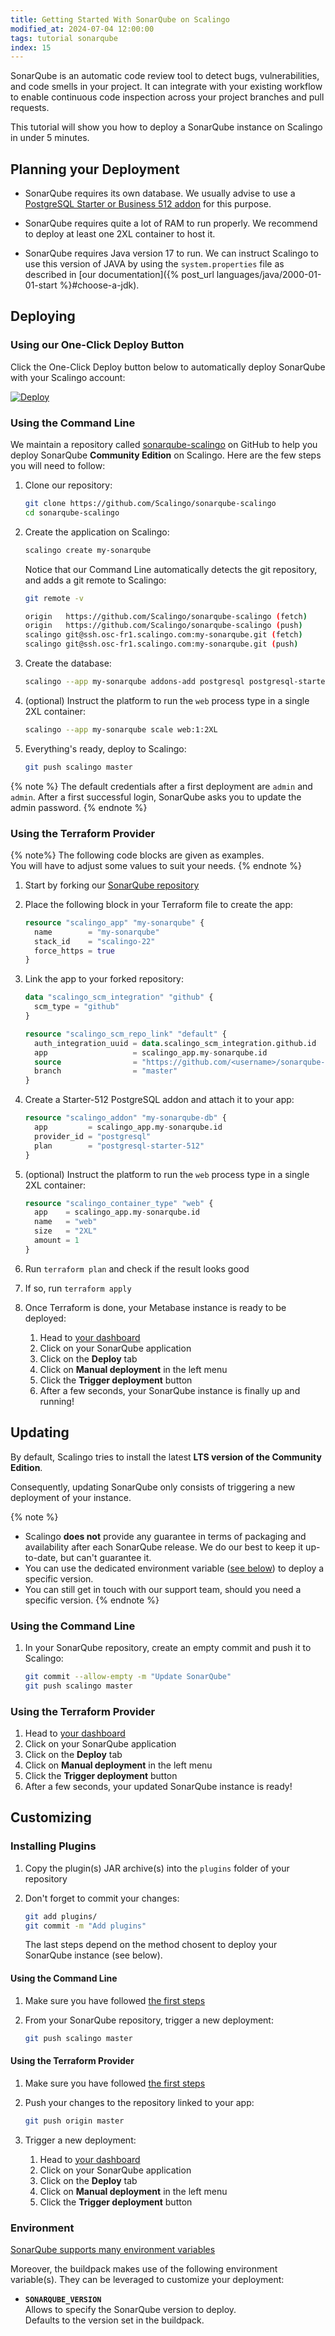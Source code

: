 ```yaml
---
title: Getting Started With SonarQube on Scalingo
modified_at: 2024-07-04 12:00:00
tags: tutorial sonarqube
index: 15
---
```


SonarQube is an automatic code review tool to detect bugs, vulnerabilities, and
code smells in your project. It can integrate with your existing workflow to
enable continuous code inspection across your project branches and pull
requests.

This tutorial will show you how to deploy a SonarQube instance on Scalingo in
under 5 minutes.


## Planning your Deployment

- SonarQube requires its own database. We usually advise to use a [PostgreSQL
  Starter or Business 512 addon](https://scalingo.com/databases/postgresql) for
  this purpose.

- SonarQube requires quite a lot of RAM to run properly. We recommend to deploy
  at least one 2XL container to host it.

- SonarQube requires Java version 17 to run. We can instruct Scalingo to use
  this version of JAVA by using the `system.properties` file as described in
  [our documentation]({% post_url languages/java/2000-01-01-start %}#choose-a-jdk).


## Deploying

### Using our One-Click Deploy Button

Click the One-Click Deploy button below to automatically deploy SonarQube with
your Scalingo account:

[![Deploy](https://cdn.scalingo.com/deploy/button.svg)](https://my.scalingo.com/deploy?source=https://github.com/Scalingo/sonarqube-scalingo)

### Using the Command Line

We maintain a repository called [sonarqube-scalingo](https://github.com/Scalingo/sonarqube-scalingo)
on GitHub to help you deploy SonarQube **Community Edition** on Scalingo. Here
are the few steps you will need to follow:

1. Clone our repository:

   ```bash
   git clone https://github.com/Scalingo/sonarqube-scalingo
   cd sonarqube-scalingo
   ```

2. Create the application on Scalingo:

   ```bash
   scalingo create my-sonarqube
   ```

   Notice that our Command Line automatically detects the git repository, and
   adds a git remote to Scalingo:

   ```bash
   git remote -v

   origin   https://github.com/Scalingo/sonarqube-scalingo (fetch)
   origin   https://github.com/Scalingo/sonarqube-scalingo (push)
   scalingo git@ssh.osc-fr1.scalingo.com:my-sonarqube.git (fetch)
   scalingo git@ssh.osc-fr1.scalingo.com:my-sonarqube.git (push)
   ```

3. Create the database:

   ```bash
   scalingo --app my-sonarqube addons-add postgresql postgresql-starter-512
   ```

4. (optional) Instruct the platform to run the `web` process type in a single
   2XL container:

   ```bash
   scalingo --app my-sonarqube scale web:1:2XL
   ```

5. Everything's ready, deploy to Scalingo:

   ```bash
   git push scalingo master
   ```

{% note %}
The default credentials after a first deployment are `admin` and `admin`.
After a first successful login, SonarQube asks you to update the admin
password.
{% endnote %}

### Using the Terraform Provider

{% note%}
The following code blocks are given as examples.\
You will have to adjust some values to suit your needs.
{% endnote %}

1. Start by forking our [SonarQube repository](https://github.com/Scalingo/sonarqube-scalingo)

2. Place the following block in your Terraform file to create the app:

   ```terraform
   resource "scalingo_app" "my-sonarqube" {
     name        = "my-sonarqube"
     stack_id    = "scalingo-22"
     force_https = true
   }
   ```

3. Link the app to your forked repository:

   ```terraform
   data "scalingo_scm_integration" "github" {
     scm_type = "github"
   }

   resource "scalingo_scm_repo_link" "default" {
     auth_integration_uuid = data.scalingo_scm_integration.github.id
     app                   = scalingo_app.my-sonarqube.id
     source                = "https://github.com/<username>/sonarqube-scalingo"
     branch                = "master"
   }
   ```

4. Create a Starter-512 PostgreSQL addon and attach it to your app:

   ```terraform
   resource "scalingo_addon" "my-sonarqube-db" {
     app         = scalingo_app.my-sonarqube.id
     provider_id = "postgresql"
     plan        = "postgresql-starter-512"
   }
   ```

5. (optional) Instruct the platform to run the `web` process type in a single
   2XL container:

   ```terraform
   resource "scalingo_container_type" "web" {
     app    = scalingo_app.my-sonarqube.id
     name   = "web"
     size   = "2XL"
     amount = 1
   }
   ```

6. Run `terraform plan` and check if the result looks good
7. If so, run `terraform apply`
8. Once Terraform is done, your Metabase instance is ready to be deployed:
   1. Head to [your dashboard](https://dashboard.scalingo.com/apps/)
   2. Click on your SonarQube application
   3. Click on the **Deploy** tab
   4. Click on **Manual deployment** in the left menu
   5. Click the **Trigger deployment** button
   6. After a few seconds, your SonarQube instance is finally up and running!


## Updating

By default, Scalingo tries to install the latest **LTS version of the Community
Edition**.

Consequently, updating SonarQube only consists of triggering a new deployment
of your instance.

{% note %}
   - Scalingo **does not** provide any guarantee in terms of packaging and
     availability after each SonarQube release. We do our best to keep it
     up-to-date, but can't guarantee it.
   - You can use the dedicated environment variable ([see below](#environment))
     to deploy a specific version.
   - You can still get in touch with our support team, should you need a specific
     version.
{% endnote %}

### Using the Command Line

1. In your SonarQube repository, create an empty commit and push it to
   Scalingo:

   ```bash
   git commit --allow-empty -m "Update SonarQube"
   git push scalingo master
   ```

### Using the Terraform Provider

1. Head to [your dashboard](https://dashboard.scalingo.com/apps/)
2. Click on your SonarQube application
3. Click on the **Deploy** tab
4. Click on **Manual deployment** in the left menu
5. Click the **Trigger deployment** button
6. After a few seconds, your updated SonarQube instance is ready!


## Customizing

### Installing Plugins

1. Copy the plugin(s) JAR archive(s) into the `plugins` folder of your
   repository

2. Don't forget to commit your changes:

   ```bash
   git add plugins/
   git commit -m "Add plugins"
   ```

   The last steps depend on the method chosent to deploy your SonarQube
   instance (see below).

#### Using the Command Line

1. Make sure you have followed [the first steps](#installing-plugins)

2. From your SonarQube repository, trigger a new deployment:

   ```bash
   git push scalingo master
   ```

#### Using the Terraform Provider

1. Make sure you have followed [the first steps](#installing-plugins)

2. Push your changes to the repository linked to your app:

   ```bash
   git push origin master
   ```

3. Trigger a new deployment:

   1. Head to [your dashboard](https://dashboard.scalingo.com/apps/)
   2. Click on your SonarQube application
   3. Click on the **Deploy** tab
   4. Click on **Manual deployment** in the left menu
   5. Click the **Trigger deployment** button

### Environment

[SonarQube supports many environment variables](https://docs.sonarsource.com/sonarqube/latest/setup-and-upgrade/configure-and-operate-a-server/environment-variables/)

Moreover, the buildpack makes use of the following environment variable(s).
They can be leveraged to customize your deployment:

- **`SONARQUBE_VERSION`**\
  Allows to specify the SonarQube version to deploy.\
  Defaults to the version set in the buildpack.
